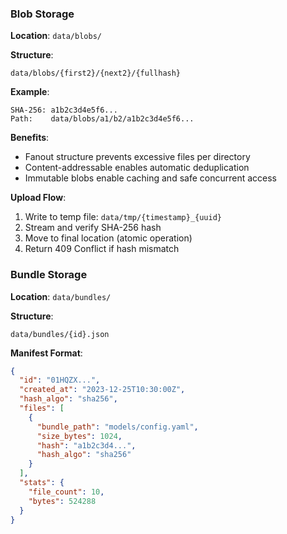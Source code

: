 ### Blob Storage

**Location**: `data/blobs/`

**Structure**:
```
data/blobs/{first2}/{next2}/{fullhash}
```

**Example**:
```
SHA-256: a1b2c3d4e5f6...
Path:    data/blobs/a1/b2/a1b2c3d4e5f6...
```

**Benefits**:
- Fanout structure prevents excessive files per directory
- Content-addressable enables automatic deduplication
- Immutable blobs enable caching and safe concurrent access

**Upload Flow**:
1. Write to temp file: `data/tmp/{timestamp}_{uuid}`
2. Stream and verify SHA-256 hash
3. Move to final location (atomic operation)
4. Return 409 Conflict if hash mismatch

### Bundle Storage

**Location**: `data/bundles/`

**Structure**:
```
data/bundles/{id}.json
```

**Manifest Format**:
```json
{
  "id": "01HQZX...",
  "created_at": "2023-12-25T10:30:00Z",
  "hash_algo": "sha256",
  "files": [
    {
      "bundle_path": "models/config.yaml",
      "size_bytes": 1024,
      "hash": "a1b2c3d4...",
      "hash_algo": "sha256"
    }
  ],
  "stats": {
    "file_count": 10,
    "bytes": 524288
  }
}
```
